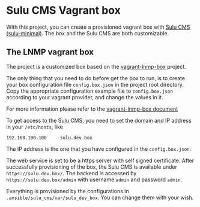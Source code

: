 Sulu CMS Vagrant box
====
With this project, you can create a provisioned vagrant box with [Sulu CMS (sulu-minimal)](https://github.com/sulu/sulu-minimal). 
The box and the Sulu CMS are both customizable.

## The LNMP vagrant box
The project is a customized box based on the [vagrant-lnmp-box](https://github.com/sunweiye/vagrant-lnmp-box.git) project. 

The only thing that you need to do before get the box to run, is to create your box configuration file `config.box.json`
in the project root directory. Copy the appropriate configuration example file to `config.box.json` according to your
vagrant provider, and change the values in it.

For more information please refer to the [vagrant-lnmp-box document](https://github.com/sunweiye/vagrant-lnmp-box/blob/master/README.md)

To get access to the Sulu CMS, you need to set the domain and IP address in your `/etc/hosts`, like

`
192.168.100.100	    sulu.dev.box
`

The IP address is the one that you have configured in the `config.box.json`. 
 
The web service is set to be a https server with self signed certificate. After successfully provisioning of the box, the Sulu CMS is available under `https://sulu.dev.box/`. The backend is accessed
by `https://sulu.dev.box/admin` with username `admin` and password `admin`.

Everything is provisioned by the configurations in `.ansible/sulu_cms/var/sulu_dev_box`. You can change them with your wish.
